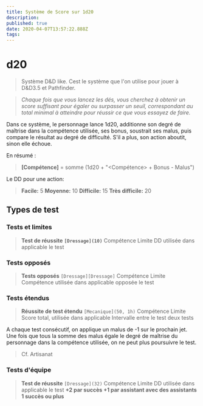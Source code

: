 ```yaml
---
title: Système de Score sur 1d20
description: 
published: true
date: 2020-04-07T13:57:22.888Z
tags: 
---
```


# d20

> Système D&D like. Cest le système que l'on utilise pour jouer à D&D3.5 et Pathfinder.

> _Chaque fois que vous lancez les dés, vous cherchez à obtenir un score suffisant pour égaler ou surpasser un seuil, correspondant au total minimal à atteindre pour réussir ce que vous essayez de faire._

Dans ce système, le personnage lance 1d20, additionne  son degré de maîtrise dans la compétence utilisée, ses bonus, soustrait ses malus,  puis compare le résultat au degré de difficulté. S'il a plus, son action aboutit,  sinon elle échoue. 

En résumé :
> **[Compétence]** = somme (1d20 + "<Compétence> + Bonus - Malus") 

Le DD pour une action:
> **Facile:**                 5
> **Moyenne:**         10
> **Difficile:**            15
> **Très difficile:**   20

## Types de test

### Tests et limites

>  **Test de réussite**
> **`[Dressage](10)`**
> Compétence                  Limite          DD
> utilisée dans               applicable
> le test 

### Tests opposés

>  **Tests opposés**
> `[Dressage][Dressage]`
> Compétence                  Limite          Compétence
> utilisée dans               applicable         opposée
> le test 

### Tests étendus

> **Réussite de test étendu**
> `[Mecanique](50, 1h)`
> Compétence                    Limite           Score total, 
> utilisée dans                 applicable       Intervalle entre
> le test                                                       deux tests 

A chaque test consécutif, on applique un malus de -1 sur le prochain jet.
Une fois que tous la somme des malus égale le degré de maîtrise du personnage dans la compétence utilisée, on ne peut plus poursuivre le test. 
> Cf. Artisanat 

### Tests d'équipe

>  **Test de réussite**
> `[Dressage](32)`
> Compétence                   Limite         DD
> utilisée dans                applicable
> le test
> **+2 par succès        +1 par assistant avec
> des assistants            1 succès ou plus**